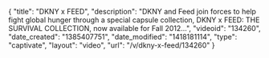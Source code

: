 {
    "title": "DKNY x FEED",
    "description": "DKNY and Feed join forces to help fight global hunger through a special capsule collection, DKNY x FEED: THE SURVIVAL COLLECTION, now available for Fall 2012...",
    "videoid": "134260",
    "date_created": "1385407751",
    "date_modified": "1418181114",
    "type": "captivate",
    "layout": "video",
    "url": "\/v\/dkny-x-feed\/134260"
}